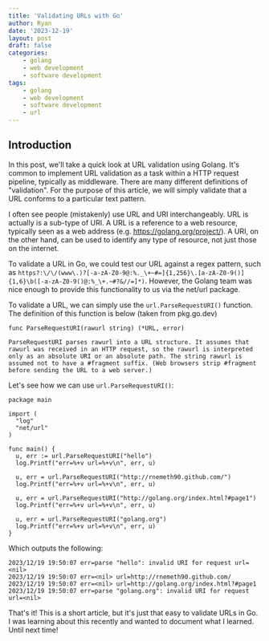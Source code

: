 ```yaml
---
title: 'Validating URLs with Go'
author: Ryan
date: '2023-12-19'
layout: post
draft: false
categories:
    - golang
    - web development
    - software development
tags:
    - golang
    - web development
    - software development
    - url
---
```


## Introduction
In this post, we'll take a quick look at URL validation using Golang. It's common to implement URL validation as a task within a HTTP request pipeline, typically as middleware. There are many different definitions of "validation". For the purpose of this article, we will simply validate that a URL conforms to a particular text pattern. 

I often see people (mistakenly) use URL and URI interchangeably. URL is actually is a sub-type of URI. A URL is a reference to a web resource, typically seen as a web address (e.g. https://golang.org/project/). A URI, on the other hand, can be used to identify any type of resource, not just those on the internet.

To validate a URL in Go, we could test our URL against a regex pattern, such as `https?:\/\/(www\.)?[-a-zA-Z0-9@:%._\+~#=]{1,256}\.[a-zA-Z0-9()]{1,6}\b([-a-zA-Z0-9()@:%_\+.~#?&//=]*)`. However, the Golang team was nice enough to provide this functionality to us via the net/url package. 

To validate a URL, we can simply use the `url.ParseRequestURI()` function. The definition of this function is below (taken from pkg.go.dev)

```
func ParseRequestURI(rawurl string) (*URL, error)

ParseRequestURI parses rawurl into a URL structure. It assumes that rawurl was received in an HTTP request, so the rawurl is interpreted only as an absolute URI or an absolute path. The string rawurl is assumed not to have a #fragment suffix. (Web browsers strip #fragment before sending the URL to a web server.)
```

Let's see how we can use `url.ParseRequestURI()`:

```
package main

import (
  "log"
  "net/url"
)

func main() {
  u, err := url.ParseRequestURI("hello")
  log.Printf("err=%+v url=%+v\n", err, u)

  u, err = url.ParseRequestURI("http://rnemeth90.github.com/")
  log.Printf("err=%+v url=%+v\n", err, u)

  u, err = url.ParseRequestURI("http://golang.org/index.html?#page1")
  log.Printf("err=%+v url=%+v\n", err, u)

  u, err = url.ParseRequestURI("golang.org")
  log.Printf("err=%+v url=%+v\n", err, u)
}
```

Which outputs the following:
```
2023/12/19 19:50:07 err=parse "hello": invalid URI for request url=<nil>
2023/12/19 19:50:07 err=<nil> url=http://rnemeth90.github.com/
2023/12/19 19:50:07 err=<nil> url=http://golang.org/index.html?#page1
2023/12/19 19:50:07 err=parse "golang.org": invalid URI for request url=<nil>
```

That's it! This is a short article, but it's just that easy to validate URLs in Go. I was learning about this recently and wanted to document what I learned. Until next time!

